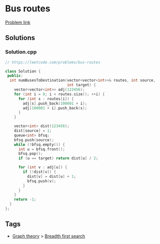 # Bus routes

[Problem link](https://leetcode.com/problems/bus-routes)

## Solutions


### Solution.cpp
```cpp
// https://leetcode.com/problems/bus-routes

class Solution {
 public:
  int numBusesToDestination(vector<vector<int>>& routes, int source,
                            int target) {
    vector<vector<int>> adj(123456);
    for (int i = 0; i < routes.size(); ++i) {
      for (int s : routes[i]) {
        adj[s].push_back(100001 + i);
        adj[100001 + i].push_back(s);
      }
    }

    vector<int> dist(123456);
    dist[source] = 1;
    queue<int> bfsq;
    bfsq.push(source);
    while (!bfsq.empty()) {
      int u = bfsq.front();
      bfsq.pop();
      if (u == target) return dist[u] / 2;

      for (int v : adj[u]) {
        if (!dist[v]) {
          dist[v] = dist[u] + 1;
          bfsq.push(v);
        }
      }
    }
    return -1;
  }
};
```
## Tags

* [Graph theory](/Collections/graph-theory.md#graph-theory) > [Breadth first search](/Collections/graph-theory.md#breadth-first-search)
